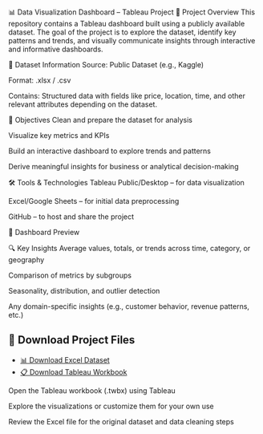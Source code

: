 📊 Data Visualization Dashboard – Tableau Project
📁 Project Overview
This repository contains a Tableau dashboard built using a publicly available dataset. The goal of the project is to explore the dataset, identify key patterns and trends, and visually communicate insights through interactive and informative dashboards.

📂 Dataset Information
Source: Public Dataset (e.g., Kaggle)

Format: .xlsx / .csv

Contains: Structured data with fields like price, location, time, and other relevant attributes depending on the dataset.

🎯 Objectives
Clean and prepare the dataset for analysis

Visualize key metrics and KPIs

Build an interactive dashboard to explore trends and patterns

Derive meaningful insights for business or analytical decision-making

🛠️ Tools & Technologies
Tableau Public/Desktop – for data visualization

Excel/Google Sheets – for initial data preprocessing

GitHub – to host and share the project

📸 Dashboard Preview

🔍 Key Insights
Average values, totals, or trends across time, category, or geography

Comparison of metrics by subgroups

Seasonality, distribution, and outlier detection

Any domain-specific insights (e.g., customer behavior, revenue patterns, etc.)

## 📁 Download Project Files

- [📊 Download Excel Dataset](https://www.kaggle.com/datasets/alexanderfreberg/airbnb-listings-2016-dataset)
- [📋 Download Tableau Workbook](https://public.tableau.com/app/profile/aiswarya.paul/viz/airbnbfullproject_17452211957970/Dashboard1?publish=yes)


Open the Tableau workbook (.twbx) using Tableau

Explore the visualizations or customize them for your own use

Review the Excel file for the original dataset and data cleaning steps
